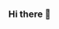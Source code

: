 ### Hi there 👋

<!--
**frappochino/frappochino** is a ✨ _special_ ✨ repository because its `README.md` (this file) appears on your GitHub profile.

Here are some ideas to get you started:

- 🔭 I’m currently working on Private Projects
- 🌱 I’m currently learning Firebase
<!--- 👯 I’m looking to collaborate on 
<!--- 🤔 I’m looking for help with ...
- 💬 Ask me about Python, PHP, Machine Learning and more..
- 📫 How to reach me: email: lucdow7@gmail.com
- 😄 Pronouns: Him/He...
- ⚡ Fun fact: True + True = 1...
-->
